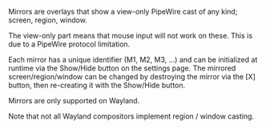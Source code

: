 Mirrors are overlays that show a view-only PipeWire cast of any kind; screen, region, window.

The view-only part means that mouse input will not work on these. This is due to a PipeWire protocol limitation.

Each mirror has a unique identifier (M1, M2, M3, ...) and can be initialized at runtime via the Show/Hide button on the settings page. The mirrored screen/region/window can be changed by destroying the mirror via the [X] button, then re-creating it with the Show/Hide button.

Mirrors are only supported on Wayland.

Note that not all Wayland compositors implement region / window casting.